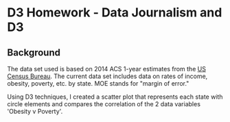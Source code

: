 # D3 Homework - Data Journalism and D3

## Background

The data set used is based on 2014 ACS 1-year estimates from the [US Census Bureau](https://data.census.gov/cedsci/). The current data set includes data on rates of income, obesity, poverty, etc. by state. MOE stands for "margin of error."

Using D3 techniques, I created a scatter plot that represents each state with circle elements and compares the correlation of the 2 data variables 'Obesity v Poverty'.

